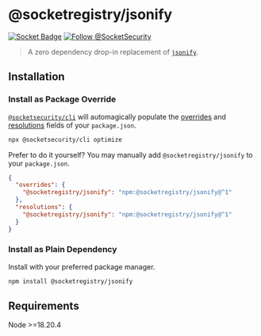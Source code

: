 # @socketregistry/jsonify

[![Socket Badge](https://socket.dev/api/badge/npm/package/@socketregistry/jsonify)](https://socket.dev/npm/package/@socketregistry/jsonify)
[![Follow @SocketSecurity](https://img.shields.io/twitter/follow/SocketSecurity?style=social)](https://twitter.com/SocketSecurity)

> A zero dependency drop-in replacement of
> [`jsonify`](https://www.npmjs.com/package/jsonify).

## Installation

### Install as Package Override

[`@socketsecurity/cli`](https://www.npmjs.com/package/@socketsecurity/cli) will
automagically populate the
[overrides](https://docs.npmjs.com/cli/v9/configuring-npm/package-json#overrides)
and [resolutions](https://yarnpkg.com/configuration/manifest#resolutions) fields
of your `package.json`.

```sh
npx @socketsecurity/cli optimize
```

Prefer to do it yourself? You may manually add `@socketregistry/jsonify` to your
`package.json`.

```json
{
  "overrides": {
    "@socketregistry/jsonify": "npm:@socketregistry/jsonify@^1"
  },
  "resolutions": {
    "@socketregistry/jsonify": "npm:@socketregistry/jsonify@^1"
  }
}
```

### Install as Plain Dependency

Install with your preferred package manager.

```sh
npm install @socketregistry/jsonify
```

## Requirements

Node &gt;=18.20.4

